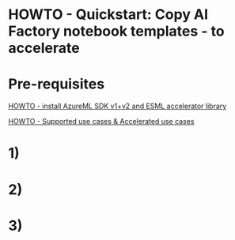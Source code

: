 # HOWTO - Quickstart: Copy AI Factory notebook templates - to accelerate

# Pre-requisites

[HOWTO - install AzureML SDK v1+v2 and ESML accelerator library](../v2/30-39/33-install-azureml-sdk-v1+v2.md)

[HOWTO - Supported use cases & Accelerated use cases](../v2/30-39/33-install-azureml-sdk-v1+v2.md)

# 1) 

# 2) 

# 3) 